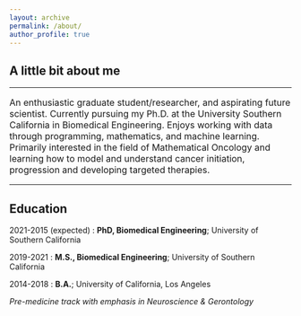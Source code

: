 ```yaml
---
layout: archive
permalink: /about/
author_profile: true
---
```


<h2>A little bit about me</h2>
<hr>
<p style="font-size:16px"> An enthusiastic graduate student/researcher, and aspirating future scientist. Currently pursuing my Ph.D. at the University Southern California in Biomedical Engineering. Enjoys working with data through programming, mathematics, and machine learning. Primarily interested in the field of Mathematical Oncology and learning how to model and understand cancer initiation, progression and developing targeted therapies. </p>
<hr>

Education
---------

2021-2015 (expected)
:   **PhD, Biomedical Engineering**; University of Southern California

2019-2021
:   **M.S., Biomedical Engineering**; University of Southern California

2014-2018
:   **B.A.**; University of California, Los Angeles

  *Pre-medicine track with emphasis in Neuroscience & Gerontology*
